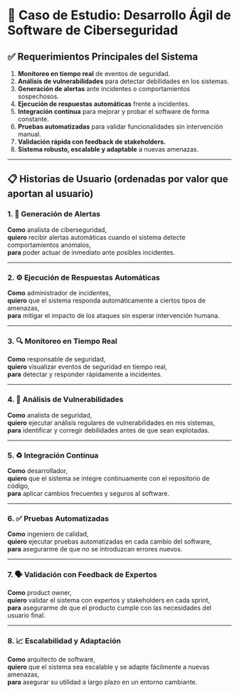 # 🧪 Caso de Estudio: Desarrollo Ágil de Software de Ciberseguridad

## ✅ Requerimientos Principales del Sistema

1. **Monitoreo en tiempo real** de eventos de seguridad.
2. **Análisis de vulnerabilidades** para detectar debilidades en los sistemas.
3. **Generación de alertas** ante incidentes o comportamientos sospechosos.
4. **Ejecución de respuestas automáticas** frente a incidentes.
5. **Integración continua** para mejorar y probar el software de forma constante.
6. **Pruebas automatizadas** para validar funcionalidades sin intervención manual.
7. **Validación rápida con feedback de stakeholders.**
8. **Sistema robusto, escalable y adaptable** a nuevas amenazas.

---

## 📋 Historias de Usuario (ordenadas por valor que aportan al usuario)

### 1. 🚨 Generación de Alertas

**Como** analista de ciberseguridad,  
**quiero** recibir alertas automáticas cuando el sistema detecte comportamientos anómalos,  
**para** poder actuar de inmediato ante posibles incidentes.

---

### 2. ⚙️ Ejecución de Respuestas Automáticas

**Como** administrador de incidentes,  
**quiero** que el sistema responda automáticamente a ciertos tipos de amenazas,  
**para** mitigar el impacto de los ataques sin esperar intervención humana.

---

### 3. 🔍 Monitoreo en Tiempo Real

**Como** responsable de seguridad,  
**quiero** visualizar eventos de seguridad en tiempo real,  
**para** detectar y responder rápidamente a incidentes.

---

### 4. 🧪 Análisis de Vulnerabilidades

**Como** analista de seguridad,  
**quiero** ejecutar análisis regulares de vulnerabilidades en mis sistemas,  
**para** identificar y corregir debilidades antes de que sean explotadas.

---

### 5. ♻️ Integración Continua

**Como** desarrollador,  
**quiero** que el sistema se integre continuamente con el repositorio de código,  
**para** aplicar cambios frecuentes y seguros al software.

---

### 6. ✅ Pruebas Automatizadas

**Como** ingeniero de calidad,  
**quiero** ejecutar pruebas automatizadas en cada cambio del software,  
**para** asegurarme de que no se introduzcan errores nuevos.

---

### 7. 🗣️ Validación con Feedback de Expertos

**Como** product owner,  
**quiero** validar el sistema con expertos y stakeholders en cada sprint,  
**para** asegurarme de que el producto cumple con las necesidades del usuario final.

---

### 8. 📈 Escalabilidad y Adaptación

**Como** arquitecto de software,  
**quiero** que el sistema sea escalable y se adapte fácilmente a nuevas amenazas,  
**para** asegurar su utilidad a largo plazo en un entorno cambiante.
